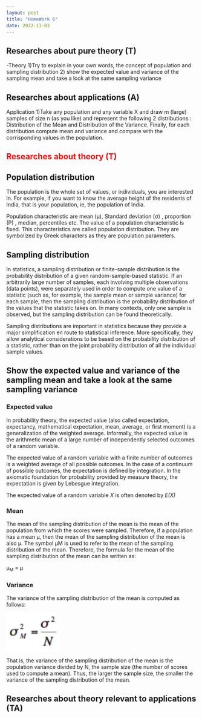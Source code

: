 ```yaml
---
layout: post
title: "HomeWork 6"
date: 2022-11-03
---
```




## Researches about pure theory (T)
-Theory
1)Try to explain in your own words, the concept of population and sampling distribution 
2) show the expected value and variance of the sampling mean and take a look at the same sampling variance



## Researches about applications (A)


Application
1)Take any population and any variable X  and draw m (large) samples of size n (as you like) and represent the following 2 distributions : 
Distribution of the Mean and Distribution of the Variance.
Finally, for each distribution compute mean and variance and compare with the corrisponding values in the population.


## <span style="color:red">Researches about theory (T)</span>


## Population distribution

The population is the whole set of values, or individuals, you are interested in. For example, if you want to know the average height of the residents of India, that is your population, ie, the population of India.

Population characteristic are mean (μ), Standard deviation (σ) , proportion (P) , median,  percentiles etc. The value of a population characteristic is fixed. This characteristics are called population distribution. They are symbolized by Greek characters as they are population parameters.

## Sampling distribution

 In statistics, a sampling distribution or finite-sample distribution is the probability distribution of a given random-sample-based statistic. If an arbitrarily large number of samples, each involving multiple observations (data points), were separately used in order to compute one value of a statistic (such as, for example, the sample mean or sample variance) for each sample, then the sampling distribution is the probability distribution of the values that the statistic takes on. In many contexts, only one sample is observed, but the sampling distribution can be found theoretically.

Sampling distributions are important in statistics because they provide a major simplification en route to statistical inference. More specifically, they allow analytical considerations to be based on the probability distribution of a statistic, rather than on the joint probability distribution of all the individual sample values. 


## Show the expected value and variance of the sampling mean and take a look at the same sampling variance

### Expected value

In probability theory, the expected value (also called expectation, expectancy, mathematical expectation, mean, average, or first moment) is a generalization of the weighted average. Informally, the expected value is the arithmetic mean of a large number of independently selected outcomes of a random variable.

The expected value of a random variable with a finite number of outcomes is a weighted average of all possible outcomes. In the case of a continuum of possible outcomes, the expectation is defined by integration. In the axiomatic foundation for probability provided by measure theory, the expectation is given by Lebesgue integration.

The expected value of a random variable *X* is often denoted by *E(X)*


### Mean

The mean of the sampling distribution of the mean is the mean of the population from which the scores were sampled. Therefore, if a population has a mean μ, then the mean of the sampling distribution of the mean is also μ. The symbol μM is used to refer to the mean of the sampling distribution of the mean. Therefore, the formula for the mean of the sampling distribution of the mean can be written as:

μ<sub>M</sub> = μ

### Variance

The variance of the sampling distribution of the mean is computed as follows:

<img src="/assets/HomeWork6/sampdistmean.PNG" alt="drawing" height="100"/> 

That is, the variance of the sampling distribution of the mean is the population variance divided by N, the sample size (the number of scores used to compute a mean). Thus, the larger the sample size, the smaller the variance of the sampling distribution of the mean.
## Researches about theory relevant to applications (TA)